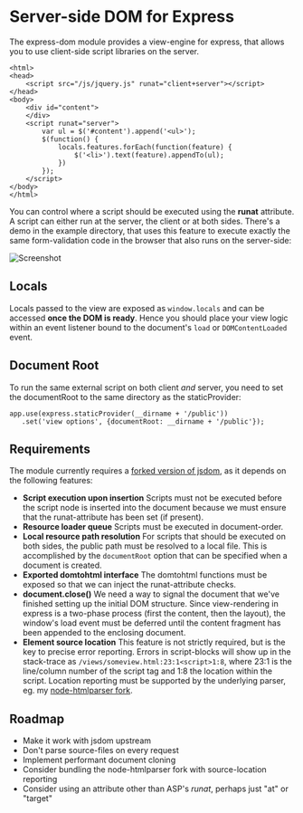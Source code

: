 Server-side DOM for Express
===========================

The express-dom module provides a view-engine for express, that allows you to use client-side script libraries on the server.

	<html>
	<head>
		<script src="/js/jquery.js" runat="client+server"></script>
	</head>
	<body>
		<div id="content">
		</div>
		<script runat="server">
			var ul = $('#content').append('<ul>');
			$(function() {
				locals.features.forEach(function(feature) {
					$('<li>').text(feature).appendTo(ul);
				})
			});
		</script>
	</body>
	</html>
	
You can control where a script should be executed using the **runat** attribute. A script can either run at the server, the client or at both sides. There's a demo in the example directory, that uses this feature to execute exactly the same form-validation code in the browser that also runs on the server-side:

![Screenshot](http://cl.ly/5cf3a787b0e6190e5ba7/content)

## Locals

Locals passed to the view are exposed as `window.locals` and can be accessed **once the DOM is ready**. Hence you should place your view logic within an event listener bound to the document's `load` or `DOMContentLoaded` event.

## Document Root

To run the same external script on both client *and* server, you need to set the documentRoot to the same directory as the staticProvider:

	app.use(express.staticProvider(__dirname + '/public'))
	   .set('view options', {documentRoot: __dirname + '/public'});


## Requirements

The module currently requires a [forked version of jsdom](https://github.com/fgnass/jsdom/), as it depends on the following features:

* __Script execution upon insertion__ Scripts must not be executed before the script node is inserted into the document because we must ensure that the runat-attribute has been set (if present).
* __Resource loader queue__ Scripts must be executed in document-order.
* __Local resource path resolution__ For scripts that should be executed on both sides, the public path must be resolved to a local file. This is accomplished by the `documentRoot` option that can be specified when a document is created.
* __Exported domtohtml interface__ The domtohtml functions must be exposed so that we can inject the runat-attribute checks.
* __document.close()__ We need a way to signal the document that we've finished setting up the initial DOM structure. Since view-rendering in express is a two-phase process (first the content, then the layout), the window's load event must be deferred until the content fragment has been appended to the enclosing document.
* __Element source location__ This feature is not strictly required, but is the key to precise error reporting. Errors in script-blocks will show up in the stack-trace as `/views/someview.html:23:1<script>1:8`, where 23:1 is the line/column number of the script tag and 1:8 the location within the script. Location reporting must be supported by the underlying parser, eg. my [node-htmlparser fork](https://github.com/fgnass/node-htmlparser).

## Roadmap

* Make it work with jsdom upstream
* Don't parse source-files on every request
* Implement performant document cloning
* Consider bundling the node-htmlparser fork with source-location reporting
* Consider using an attribute other than ASP's *runat*, perhaps just "at" or "target"


